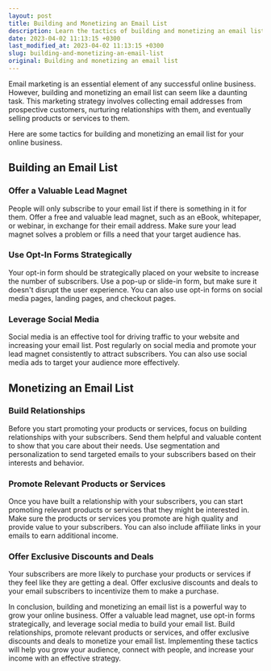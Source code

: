 ```yaml
---
layout: post
title: Building and Monetizing an Email List
description: Learn the tactics of building and monetizing an email list for your online business. Grow your audience, connect with people, and increase your income with an effective strategy.
date: 2023-04-02 11:13:15 +0300
last_modified_at: 2023-04-02 11:13:15 +0300
slug: building-and-monetizing-an-email-list
original: Building and monetizing an email list
---
```

Email marketing is an essential element of any successful online business. However, building and monetizing an email list can seem like a daunting task. This marketing strategy involves collecting email addresses from prospective customers, nurturing relationships with them, and eventually selling products or services to them. 

Here are some tactics for building and monetizing an email list for your online business.

## Building an Email List

### Offer a Valuable Lead Magnet

People will only subscribe to your email list if there is something in it for them. Offer a free and valuable lead magnet, such as an eBook, whitepaper, or webinar, in exchange for their email address. Make sure your lead magnet solves a problem or fills a need that your target audience has.

### Use Opt-In Forms Strategically

Your opt-in form should be strategically placed on your website to increase the number of subscribers. Use a pop-up or slide-in form, but make sure it doesn't disrupt the user experience. You can also use opt-in forms on social media pages, landing pages, and checkout pages.

### Leverage Social Media

Social media is an effective tool for driving traffic to your website and increasing your email list. Post regularly on social media and promote your lead magnet consistently to attract subscribers. You can also use social media ads to target your audience more effectively.

## Monetizing an Email List

### Build Relationships

Before you start promoting your products or services, focus on building relationships with your subscribers. Send them helpful and valuable content to show that you care about their needs. Use segmentation and personalization to send targeted emails to your subscribers based on their interests and behavior.

### Promote Relevant Products or Services

Once you have built a relationship with your subscribers, you can start promoting relevant products or services that they might be interested in. Make sure the products or services you promote are high quality and provide value to your subscribers. You can also include affiliate links in your emails to earn additional income.

### Offer Exclusive Discounts and Deals

Your subscribers are more likely to purchase your products or services if they feel like they are getting a deal. Offer exclusive discounts and deals to your email subscribers to incentivize them to make a purchase.

In conclusion, building and monetizing an email list is a powerful way to grow your online business. Offer a valuable lead magnet, use opt-in forms strategically, and leverage social media to build your email list. Build relationships, promote relevant products or services, and offer exclusive discounts and deals to monetize your email list. Implementing these tactics will help you grow your audience, connect with people, and increase your income with an effective strategy.